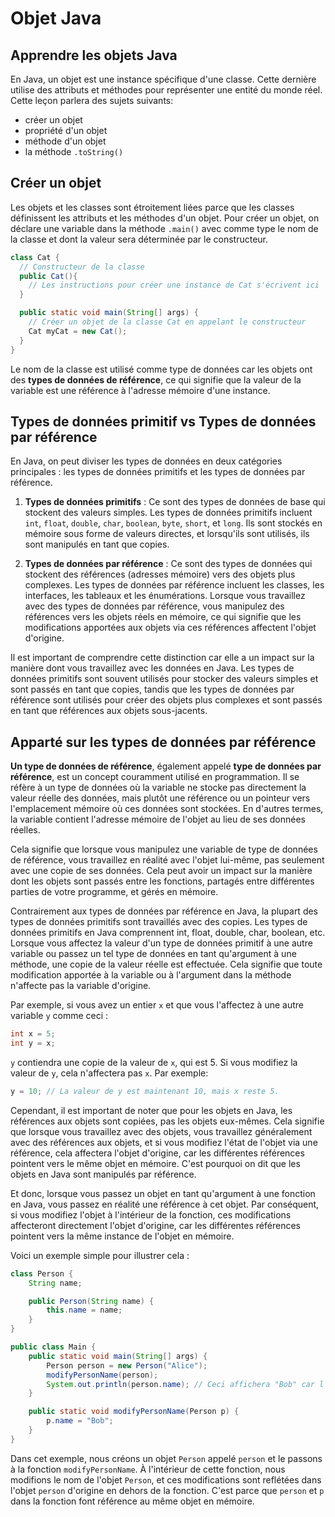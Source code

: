 # Objet Java

## Apprendre les objets Java

En Java, un objet est une instance spécifique d'une classe. Cette dernière utilise des attributs et méthodes pour représenter une entité du monde réel. Cette leçon parlera des sujets suivants:

- créer un objet
- propriété d'un objet
- méthode d'un objet
- la méthode `.toString()`

## Créer un objet

  Les objets et les classes sont étroitement liées parce que les classes définissent les attributs et les méthodes d'un objet. Pour créer un objet, on déclare une variable dans la méthode `.main()` avec comme type le nom de la classe et dont la valeur sera déterminée par le constructeur.

```java
class Cat {
  // Constructeur de la classe
  public Cat(){
    // Les instructions pour créer une instance de Cat s'écrivent ici
  }

  public static void main(String[] args) {
    // Créer un objet de la classe Cat en appelant le constructeur
    Cat myCat = new Cat();
  }
}
```

Le nom de la classe est utilisé comme type de données car les objets ont des **types de données de référence**, ce qui signifie que la valeur de la variable est une référence à l'adresse mémoire d'une instance.

## Types de données primitif vs Types de données par référence

En Java, on peut diviser les types de données en deux catégories principales : les types de données primitifs et les types de données par référence.

1. **Types de données primitifs** : Ce sont des types de données de base qui stockent des valeurs simples. Les types de données primitifs incluent `int`, `float`, `double`, `char`, `boolean`, `byte`, `short`, et `long`. Ils sont stockés en mémoire sous forme de valeurs directes, et lorsqu'ils sont utilisés, ils sont manipulés en tant que copies.

2. **Types de données par référence** : Ce sont des types de données qui stockent des références (adresses mémoire) vers des objets plus complexes. Les types de données par référence incluent les classes, les interfaces, les tableaux et les énumérations. Lorsque vous travaillez avec des types de données par référence, vous manipulez des références vers les objets réels en mémoire, ce qui signifie que les modifications apportées aux objets via ces références affectent l'objet d'origine.

Il est important de comprendre cette distinction car elle a un impact sur la manière dont vous travaillez avec les données en Java. Les types de données primitifs sont souvent utilisés pour stocker des valeurs simples et sont passés en tant que copies, tandis que les types de données par référence sont utilisés pour créer des objets plus complexes et sont passés en tant que références aux objets sous-jacents.

## Apparté sur les types de données par référence

**Un type de données de référence**, également appelé **type de données par référence**, est un concept couramment utilisé en programmation. Il se réfère à un type de données où la variable ne stocke pas directement la valeur réelle des données, mais plutôt une référence ou un pointeur vers l'emplacement mémoire où ces données sont stockées. En d'autres termes, la variable contient l'adresse mémoire de l'objet au lieu de ses données réelles.

Cela signifie que lorsque vous manipulez une variable de type de données de référence, vous travaillez en réalité avec l'objet lui-même, pas seulement avec une copie de ses données. Cela peut avoir un impact sur la manière dont les objets sont passés entre les fonctions, partagés entre différentes parties de votre programme, et gérés en mémoire.

Contrairement aux types de données par référence en Java, la plupart des types de données primitifs sont travaillés avec des copies. Les types de données primitifs en Java comprennent int, float, double, char, boolean, etc. Lorsque vous affectez la valeur d'un type de données primitif à une autre variable ou passez un tel type de données en tant qu'argument à une méthode, une copie de la valeur réelle est effectuée. Cela signifie que toute modification apportée à la variable ou à l'argument dans la méthode n'affecte pas la variable d'origine.

Par exemple, si vous avez un entier `x` et que vous l'affectez à une autre variable `y` comme ceci :

```java
int x = 5;
int y = x;
```

`y` contiendra une copie de la valeur de `x`, qui est 5. Si vous modifiez la valeur de `y`, cela n'affectera pas `x`. Par exemple:

```java
y = 10; // La valeur de y est maintenant 10, mais x reste 5.
```

Cependant, il est important de noter que pour les objets en Java, les références aux objets sont copiées, pas les objets eux-mêmes. Cela signifie que lorsque vous travaillez avec des objets, vous travaillez généralement avec des références aux objets, et si vous modifiez l'état de l'objet via une référence, cela affectera l'objet d'origine, car les différentes références pointent vers le même objet en mémoire. C'est pourquoi on dit que les objets en Java sont manipulés par référence.

Et donc, lorsque vous passez un objet en tant qu'argument à une fonction en Java, vous passez en réalité une référence à cet objet. Par conséquent, si vous modifiez l'objet à l'intérieur de la fonction, ces modifications affecteront directement l'objet d'origine, car les différentes références pointent vers la même instance de l'objet en mémoire.

Voici un exemple simple pour illustrer cela :

```java
class Person {
    String name;

    public Person(String name) {
        this.name = name;
    }
}

public class Main {
    public static void main(String[] args) {
        Person person = new Person("Alice");
        modifyPersonName(person);
        System.out.println(person.name); // Ceci affichera "Bob" car l'objet a été modifié dans la fonction.
    }

    public static void modifyPersonName(Person p) {
        p.name = "Bob";
    }
}
```

Dans cet exemple, nous créons un objet `Person` appelé `person` et le passons à la fonction `modifyPersonName`. À l'intérieur de cette fonction, nous modifions le nom de l'objet `Person`, et ces modifications sont reflétées dans l'objet `person` d'origine en dehors de la fonction. C'est parce que `person` et `p` dans la fonction font référence au même objet en mémoire.
